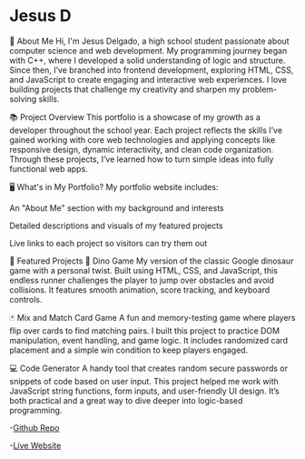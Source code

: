 # Jesus D

👋 About Me
Hi, I'm Jesus Delgado, a high school student passionate about computer science and web development. My programming journey began with C++, where I developed a solid understanding of logic and structure. Since then, I’ve branched into frontend development, exploring HTML, CSS, and JavaScript to create engaging and interactive web experiences. I love building projects that challenge my creativity and sharpen my problem-solving skills.

📚 Project Overview
This portfolio is a showcase of my growth as a developer throughout the school year. Each project reflects the skills I’ve gained working with core web technologies and applying concepts like responsive design, dynamic interactivity, and clean code organization. Through these projects, I’ve learned how to turn simple ideas into fully functional web apps.

🖥️ What's in My Portfolio?
My portfolio website includes:

An "About Me" section with my background and interests

Detailed descriptions and visuals of my featured projects

Live links to each project so visitors can try them out

🚀 Featured Projects
🦖 Dino Game
My version of the classic Google dinosaur game with a personal twist. Built using HTML, CSS, and JavaScript, this endless runner challenges the player to jump over obstacles and avoid collisions. It features smooth animation, score tracking, and keyboard controls.

🃏 Mix and Match Card Game
A fun and memory-testing game where players flip over cards to find matching pairs. I built this project to practice DOM manipulation, event handling, and game logic. It includes randomized card placement and a simple win condition to keep players engaged.

💻 Code Generator
A handy tool that creates random secure passwords or snippets of code based on user input. This project helped me work with JavaScript string functions, form inputs, and user-friendly UI design. It’s both practical and a great way to dive deeper into logic-based programming.

-[Github Repo](https://github.com/JesusZD8/Final-Project)






-[Live Website](https://jesuszd8.github.io/Final-Project/)
